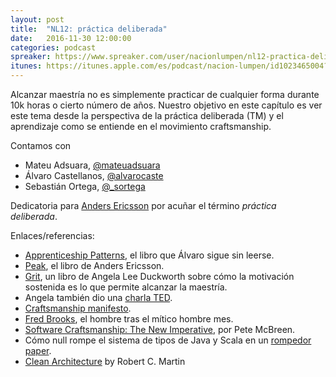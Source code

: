 ```yaml
---
layout: post
title:  "NL12: práctica deliberada"
date:   2016-11-30 12:00:00
categories: podcast
spreaker: https://www.spreaker.com/user/nacionlumpen/nl12-practica-deliberada
itunes: https://itunes.apple.com/es/podcast/nacion-lumpen/id1023465004?l=en&mt=2
---
```


Alcanzar maestría no es simplemente practicar de cualquier forma durante 10k
horas o cierto número de años. Nuestro objetivo en este capítulo es ver este
tema desde la perspectiva de la práctica deliberada (TM) y el aprendizaje como
se entiende en el movimiento craftsmanship.

Contamos con

 - Mateu Adsuara, [@mateuadsuara](https://twitter.com/mateuadsuara) 
 - Álvaro Castellanos, [@alvarocaste](https://twitter.com/alvarocaste) 
 - Sebastián Ortega, [@_sortega](https://twitter.com/_sortega) 

Dedicatoria para [Anders Ericsson][anders] por acuñar el término _práctica deliberada_.

[anders]: https://en.wikipedia.org/wiki/K._Anders_Ericsson

Enlaces/referencias:

 - [Apprenticeship Patterns](https://www.amazon.es/Apprenticeship-Patterns-Guidance-Aspiring-Craftsman-ebook/dp/B002RMSZ7E/),
   el libro que Álvaro sigue sin leerse.
 - [Peak](https://www.amazon.es/Peak-Secrets-New-Science-Expertise/dp/0544456238),
   el libro de Anders Ericsson.
 - [Grit](https://www.amazon.es/Grit-Passion-Perseverance-Angela-Duckworth/dp/1785040189/),
   un libro de Angela Lee Duckworth sobre cómo la motivación sostenida es lo que
   permite alcanzar la maestría.
 - Angela también dio
   una [charla TED](https://www.ted.com/talks/angela_lee_duckworth_grit_the_power_of_passion_and_perseverance).
 - [Craftsmanship manifesto](http://manifesto.softwarecraftsmanship.org/).
 - [Fred Brooks](https://es.wikipedia.org/wiki/Frederick_Brooks), el hombre tras
   el mítico hombre mes.
 - [Software Craftsmanship: The New Imperative](https://www.amazon.es/Software-Craftsmanship-Imperative-Pete-Mcbreen/dp/0201733862/),
   por Pete McBreen.
 - Cómo null rompe el sistema de tipos de Java y Scala en
   un [rompedor paper](http://io.livecode.ch/learn/namin/unsound).
- [Clean Architecture][clean] by Robert C. Martin

[clean]: https://books.google.es/books/about/Clean_Architecture.html?id=8ngAkAEACAAJ&source=kp_cover&redir_esc=y
